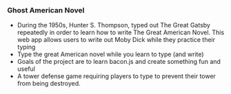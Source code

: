 ### Ghost American Novel

* During the 1950s, Hunter S. Thompson, typed out The Great Gatsby repeatedly
  in order to learn how to write The Great American Novel. This web app allows
  users to write out Moby Dick while they practice their typing
* Type the great American novel while you learn to type (and write)
* Goals of the project are to learn bacon.js and create something fun
  and useful
* A tower defense game requiring players to type to prevent their
tower from being destroyed.


